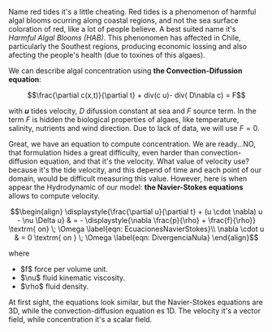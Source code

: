 Name red tides it's a little cheating. Red tides is a phenomenon of harmful algal blooms ocurring along coastal regions, and not the sea surface coloration of red, like a lot of people believe. A best suited name it's <i>Harmful Algal Blooms (HAB)</i>.
This phenonomen has affected in Chile, particularly the Southest regions, producing economic lossing and also afecting the people's health (due to toxines of this algaes).


We can describe algal concentration using <b>the Convection-Difussion equation</b>:

$$\frac{\partial c(x,t)}{\partial t}  + div(c u)- div(  D\nabla c) = F$$

with <strong>$u$</strong> tides velocity, $D$ difussion constant at sea and $F$ source term.
In the term $F$ is hidden the biological properties of algaes, like temperature, salinity, nutrients and wind direction.
Due to lack of data, we will use $F=0$.

Great, we have an equation to compute concentration. We are ready...NO, that formulation hides a great difficulty, even harder than convection-diffusion equation,
and that it's the velocity. What value of velocity use? because it's the tide velocity, and this depend of time and each point of our domain, would be difficult measuring this value. However, here is when appear the Hydrodynamic of our model: <b>the Navier-Stokes equations</b> allows to compute velocity.

$$\begin{align}
\displaystyle{\frac{\partial u}{\partial t} + (u \cdot \nabla) u - \nu \Delta u}  & =    - \displaystyle{\nabla \frac{p}{\rho} + \frac{f}{\rho}} 
\textrm{ on} \; \Omega 
\label{eqn: EcuacionesNavierStokes}\\
\nabla \cdot u & =  0  \textrm{ on } \; \Omega 
\label{eqn: DivergenciaNula}
\end{align}$$

where
<ul>
    <li> $f$ force per volume unit. </li>
    <li> $\nu$ fluid kinematic viscosity. </li>
    <li> $\rho$ fluid density. </li>
</ul> 

At first sight, the equations look similar, but the Navier-Stokes equations are 3D, while the convection-diffusion equation es 1D. 
The velocity it's a vector field, while concentration it's a scalar field.

